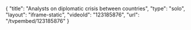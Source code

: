 {
    "title": "Analysts on diplomatic crisis between countries",
    "type": "solo",
    "layout": "iframe-static",
    "videoId": "123185876",
    "url": "\/tvpembed\/123185876"
}